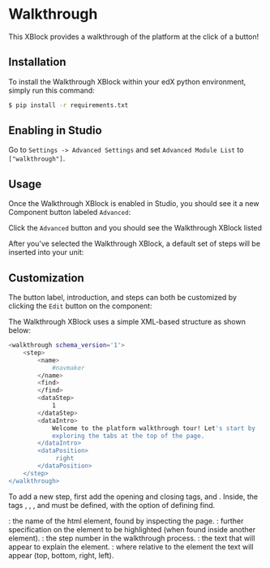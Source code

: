 Walkthrough
===========
This XBlock provides a walkthrough of the platform at the click of a button!

Installation
------------
To install the Walkthrough XBlock within your edX python environment, simply run this command:

```bash
$ pip install -r requirements.txt
```

Enabling in Studio
------------------
Go to `Settings -> Advanced Settings` and set `Advanced Module List` to `["walkthrough"]`.

Usage
------------------
Once the Walkthrough XBlock is enabled in Studio, you should see it a new Component button labeled `Advanced`:

Click the `Advanced` button and you should see the Walkthrough XBlock listed

After you've selected the Walkthrough XBlock, a default set of steps will be inserted into your unit:

Customization
-------------
The button label, introduction, and steps can both be customized by clicking the `Edit` button on the component:

The Walkthrough XBlock uses a simple XML-based structure as shown below:
```bash
<walkthrough schema_version='1'>
    <step>
        <name>
            #navmaker
        </name>
        <find>
        </find>
        <dataStep>
            1
        </dataStep>
        <dataIntro>
            Welcome to the platform walkthrough tour! Let's start by
            exploring the tabs at the top of the page.
        </dataIntro>
        <dataPosition>
             right
        </dataPosition>
    </step>
</walkthrough>
```
To add a new step, first add the opening and closing tags, <step> and </step>. 
Inside, the tags <name>, <dataStep>, <dataIntro>, and <dataPosition> must be defined, with the option of defining find. 

<name>: the name of the html element, found by inspecting the page. 
<find>: further specification on the element to be highlighted (when found inside another element).
<dataStep>: the step number in the walkthrough process.
<dataIntro>: the text that will appear to explain the element.
<dataPosition>: where relative to the element the text will appear (top, bottom, right, left).
